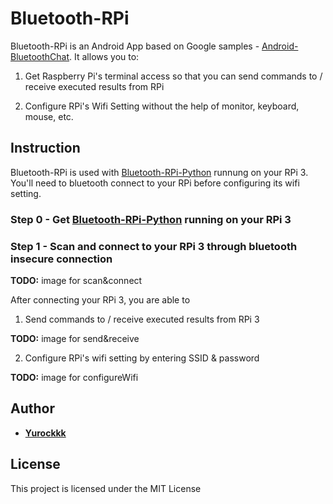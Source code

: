 # Bluetooth-RPi

Bluetooth-RPi is an Android App based on Google samples - [Android-BluetoothChat](https://github.com/googlesamples/android-BluetoothChat). It allows you to:
1. Get Raspberry Pi's terminal access so that you can send commands to / receive executed results from RPi

2. Configure RPi's Wifi Setting without the help of monitor, keyboard, mouse, etc.

## Instruction

Bluetooth-RPi is used with [Bluetooth-RPi-Python](https://github.com/Yurockkk/Bluetooth-RPi-Python) runnung on your RPi 3. You'll need to bluetooth connect to your RPi before configuring its wifi setting.

### Step 0 - Get [Bluetooth-RPi-Python](https://github.com/Yurockkk/Bluetooth-RPi-Python) running on your RPi 3

### Step 1 - Scan and connect to your RPi 3 through bluetooth insecure connection

**TODO:** image for scan&connect

After connecting your RPi 3, you are able to 
1. Send commands to / receive executed results from RPi 3

**TODO:** image for send&receive

2. Configure RPi's wifi setting by entering SSID & password 

**TODO:** image for configureWifi

## Author

* **[Yurockkk](https://github.com/Yurockkk)**

## License

This project is licensed under the MIT License

